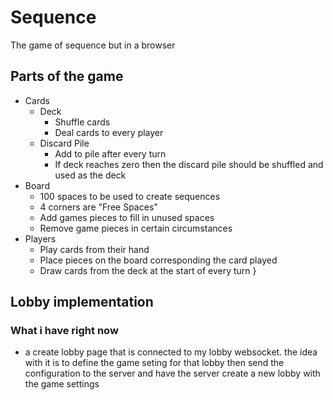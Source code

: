 # Sequence

The game of sequence but in a browser


## Parts of the game

- Cards
    - Deck
        - Shuffle cards
        - Deal cards to every player
    - Discard Pile
        - Add to pile after every turn
        - If deck reaches zero then the discard pile should be shuffled and used
        as the deck
- Board
    - 100 spaces to be used to create sequences
    - 4 corners are "Free Spaces"
    - Add games pieces to fill in unused spaces
    - Remove game pieces in certain circumstances
- Players
    - Play cards from their hand
    - Place pieces on the board corresponding the card played
    - Draw cards from the deck at the start of every turn
}


## Lobby implementation

### What i have right now
- a create lobby page that is connected to my lobby websocket. the idea with
it is to define the game seting for that lobby then send the configuration to the
server and have the server create a new lobby with the game settings

